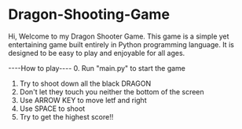 # Dragon-Shooting-Game
Hi, Welcome to my Dragon Shooter Game. This game is a simple yet entertaining game built entirely in Python programming language. It is designed to be easy to play and enjoyable for all ages.


----How to play----
0. Run "main.py" to start the game
1. Try to shoot down all the black DRAGON
2. Don't let they touch you neither the bottom of the screen 
3. Use ARROW KEY to move letf and right 
4. Use SPACE to shoot 
5. Try to get the highest score!!
